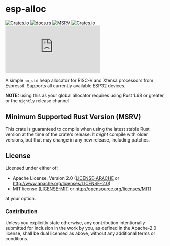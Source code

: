 # esp-alloc

[![Crates.io](https://img.shields.io/crates/v/esp-alloc?labelColor=1C2C2E&color=C96329&logo=Rust&style=flat-square)](https://crates.io/crates/esp-alloc)
[![docs.rs](https://img.shields.io/docsrs/esp-alloc?labelColor=1C2C2E&color=C96329&logo=rust&style=flat-square)](https://docs.rs/esp-alloc)
![MSRV](https://img.shields.io/badge/MSRV-1.84-blue?labelColor=1C2C2E&style=flat-square)
![Crates.io](https://img.shields.io/crates/l/esp-alloc?labelColor=1C2C2E&style=flat-square)
[![Matrix](https://img.shields.io/matrix/esp-rs:matrix.org?label=join%20matrix&labelColor=1C2C2E&color=BEC5C9&logo=matrix&style=flat-square)](https://matrix.to/#/#esp-rs:matrix.org)

A simple `no_std` heap allocator for RISC-V and Xtensa processors from Espressif. Supports all currently available ESP32 devices.

**NOTE:** using this as your global allocator requires using Rust 1.68 or greater, or the `nightly` release channel.

## Minimum Supported Rust Version (MSRV)

This crate is guaranteed to compile when using the latest stable Rust version at the time of the crate's release. It _might_ compile with older versions, but that may change in any new release, including patches.

## License

Licensed under either of:

- Apache License, Version 2.0 ([LICENSE-APACHE](../LICENSE-APACHE) or http://www.apache.org/licenses/LICENSE-2.0)
- MIT license ([LICENSE-MIT](../LICENSE-MIT) or http://opensource.org/licenses/MIT)

at your option.

### Contribution

Unless you explicitly state otherwise, any contribution intentionally submitted for inclusion in
the work by you, as defined in the Apache-2.0 license, shall be dual licensed as above, without
any additional terms or conditions.
